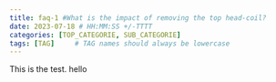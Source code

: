 ```yaml
---
title: faq-1 #What is the impact of removing the top head-coil?
date: 2023-07-18 # HH:MM:SS +/-TTTT
categories: [TOP_CATEGORIE, SUB_CATEGORIE]
tags: [TAG]     # TAG names should always be lowercase
---
```


This is the test. hello